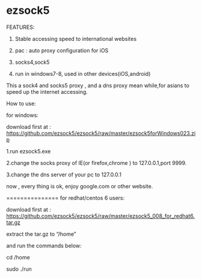 ezsock5
=======

FEATURES:

1. Stable accessing speed to international websites

2. pac : auto proxy configuration for iOS

3. socks4,sock5

4. run in windows7-8, used in other devices(iOS,android)



This a sock4 and socks5 proxy , and a dns proxy mean while,for asians to speed up the internet accessing.

How to use:

for windows:

download first at : https://github.com/ezsock5/ezsock5/raw/master/ezsock5forWindows023.zip

1.run ezsock5.exe

2.change the socks proxy of IE(or firefox,chrome ) to 127.0.0.1,port 9999.

3.change the dns server of your pc to 127.0.0.1

now , every thing is ok, enjoy google.com or other website.



===============
for redhat/centos 6 users:

download first at : https://github.com/ezsock5/ezsock5/raw/master/ezsock5_008_for_redhat6.tar.gz


extract the tar.gz to “/home” 

and run the commands below:

cd /home

sudo ./run
